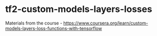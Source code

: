 # tf2-custom-models-layers-losses
Materials from the course - https://www.coursera.org/learn/custom-models-layers-loss-functions-with-tensorflow
